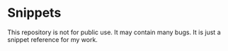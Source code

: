 # Snippets
This repository is not for public use. It may contain many bugs. It is just a snippet reference for my work.
